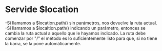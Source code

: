 # Servide $location

-Si llamamos a $location.path() sin parámetros, nos devuelve la ruta actual.
-Si llamamos a $localtion.path() indicando un parámetro, entonces se cambia la ruta actual a aquello que le hayamos indicado. La ruta debe comenzar por "/" el método es lo suficientemente listo para que, si no tiene la barra, se la pone automáticamente.
